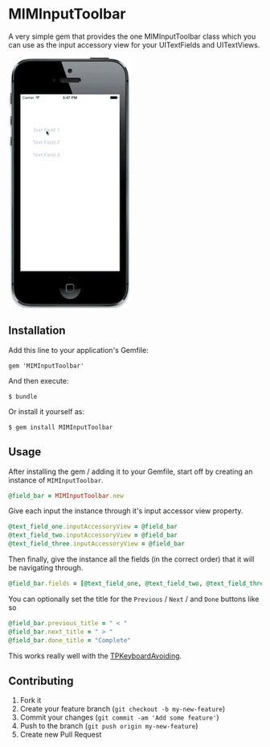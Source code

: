 # MIMInputToolbar

A very simple gem that provides the one MIMInputToolbar class which you can use as the input accessory view for your UITextFields and UITextViews.

![](resources/example.gif)

## Installation

Add this line to your application's Gemfile:

    gem 'MIMInputToolbar'

And then execute:

    $ bundle

Or install it yourself as:

    $ gem install MIMInputToolbar

## Usage

After installing the gem / adding it to your Gemfile, start off by creating an instance of `MIMInputToolbar`.

```ruby
@field_bar = MIMInputToolbar.new
```

Give each input the instance through it's input accessor view property.

```ruby
@text_field_one.inputAccessoryView = @field_bar
@text_field_two.inputAccessoryView = @field_bar
@text_field_three.inputAccessoryView = @field_bar
```

Then finally, give the instance all the fields (in the correct order) that it will be navigating through.

```ruby
@field_bar.fields = [@text_field_one, @text_field_two, @text_field_three]
```

You can optionally set the title for the `Previous` / `Next` / and `Done` buttons like so

```ruby
@field_bar.previous_title = " < "
@field_bar.next_title = " > "
@field_bar.done_title = "Complete"
```

This works really well with the [TPKeyboardAvoiding](https://github.com/michaeltyson/TPKeyboardAvoiding).

## Contributing

1. Fork it
2. Create your feature branch (`git checkout -b my-new-feature`)
3. Commit your changes (`git commit -am 'Add some feature'`)
4. Push to the branch (`git push origin my-new-feature`)
5. Create new Pull Request
